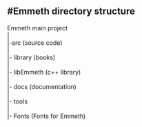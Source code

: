 #Emmeth directory structure
--------------------------

Emmeth main project  
 |  
 |-src (source code)  
 |    
 |- library (books)  
 |  
 |- libEmmeth (c++ library)  
 |  
 |- docs (documentation)  
 |   
 |- tools  
 |  
 |- Fonts (Fonts for Emmeth)  
